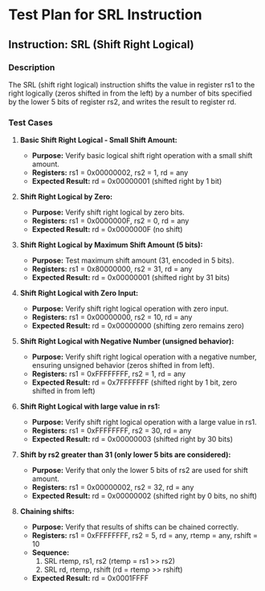 # Test Plan for SRL Instruction

## Instruction: SRL (Shift Right Logical)

### Description
The SRL (shift right logical) instruction shifts the value in register rs1 to the right logically (zeros shifted in from the left) by a number of bits specified by the lower 5 bits of register rs2, and writes the result to register rd.

### Test Cases

1.  **Basic Shift Right Logical - Small Shift Amount:**
    -   **Purpose:** Verify basic logical shift right operation with a small shift amount.
    -   **Registers:** rs1 = 0x00000002, rs2 = 1, rd = any
    -   **Expected Result:** rd = 0x00000001 (shifted right by 1 bit)

2.  **Shift Right Logical by Zero:**
    -   **Purpose:** Verify shift right logical by zero bits.
    -   **Registers:** rs1 = 0x0000000F, rs2 = 0, rd = any
    -   **Expected Result:** rd = 0x0000000F (no shift)

3.  **Shift Right Logical by Maximum Shift Amount (5 bits):**
    -   **Purpose:** Test maximum shift amount (31, encoded in 5 bits).
    -   **Registers:** rs1 = 0x80000000, rs2 = 31, rd = any
    -   **Expected Result:** rd = 0x00000001 (shifted right by 31 bits)

4.  **Shift Right Logical with Zero Input:**
    -   **Purpose:** Verify shift right logical operation with zero input.
    -   **Registers:** rs1 = 0x00000000, rs2 = 10, rd = any
    -   **Expected Result:** rd = 0x00000000 (shifting zero remains zero)

5.  **Shift Right Logical with Negative Number (unsigned behavior):**
    -   **Purpose:** Verify shift right logical operation with a negative number, ensuring unsigned behavior (zeros shifted in from left).
    -   **Registers:** rs1 = 0xFFFFFFFF, rs2 = 1, rd = any
    -   **Expected Result:** rd = 0x7FFFFFFF (shifted right by 1 bit, zero shifted in from left)

6.  **Shift Right Logical with large value in rs1:**
    -   **Purpose:** Verify shift right logical operation with a large value in rs1.
    -   **Registers:** rs1 = 0xFFFFFFFF, rs2 = 30, rd = any
    -   **Expected Result:** rd = 0x00000003 (shifted right by 30 bits)

7.  **Shift by rs2 greater than 31 (only lower 5 bits are considered):**
    -   **Purpose:** Verify that only the lower 5 bits of rs2 are used for shift amount.
    -   **Registers:** rs1 = 0x00000002, rs2 = 32, rd = any
    -   **Expected Result:** rd = 0x00000002 (shifted right by 0 bits, no shift)

8.  **Chaining shifts:**
    -   **Purpose:** Verify that results of shifts can be chained correctly.
    -   **Registers:** rs1 = 0xFFFFFFFF, rs2 = 5, rd = any, rtemp = any, rshift = 10
    -   **Sequence:**
        1.  SRL rtemp, rs1, rs2  (rtemp = rs1 >> rs2)
        2.  SRL rd, rtemp, rshift   (rd = rtemp >> rshift)
    -   **Expected Result:** rd = 0x0001FFFF
